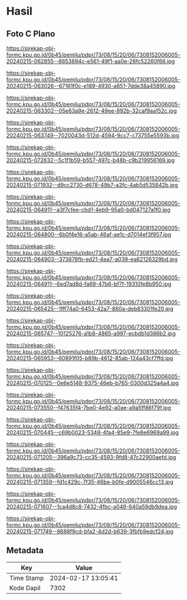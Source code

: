 # Hasil

## Foto C Plano

https://sirekap-obj-formc.kpu.go.id/0b45/pemilu/pdpr/73/08/15/20/06/7308152006005-20240215-062855--8853894c-e561-49f1-aa0e-26fc52260f66.jpg

https://sirekap-obj-formc.kpu.go.id/0b45/pemilu/pdpr/73/08/15/20/06/7308152006005-20240215-063026--67161f0c-e189-4930-a651-7dde38a45890.jpg

https://sirekap-obj-formc.kpu.go.id/0b45/pemilu/pdpr/73/08/15/20/06/7308152006005-20240215-063302--05e63a9e-2612-49ee-892b-32caf9aa152c.jpg

https://sirekap-obj-formc.kpu.go.id/0b45/pemilu/pdpr/73/08/15/20/06/7308152006005-20240215-063749--7020043d-512d-4594-9cc7-c73755e5593b.jpg

https://sirekap-obj-formc.kpu.go.id/0b45/pemilu/pdpr/73/08/15/20/06/7308152006005-20240215-072632--5c1f1b59-b557-497c-b48b-c9b219956169.jpg

https://sirekap-obj-formc.kpu.go.id/0b45/pemilu/pdpr/73/08/15/20/06/7308152006005-20240215-071932--d9cc2730-d678-49b7-a2fc-4ab5d535842b.jpg

https://sirekap-obj-formc.kpu.go.id/0b45/pemilu/pdpr/73/08/15/20/06/7308152006005-20240215-064911--a3f7cfee-cbd1-4eb9-95a0-bd047127a1f0.jpg

https://sirekap-obj-formc.kpu.go.id/0b45/pemilu/pdpr/73/08/15/20/06/7308152006005-20240215-064800--6b0f4e16-a5ab-46af-ae1c-d7014ef3f957.jpg

https://sirekap-obj-formc.kpu.go.id/0b45/pemilu/pdpr/73/08/15/20/06/7308152006005-20240215-064903--373878fb-ed21-4ea7-a039-ea62126329bd.jpg

https://sirekap-obj-formc.kpu.go.id/0b45/pemilu/pdpr/73/08/15/20/06/7308152006005-20240215-064911--6ed7ad8d-fa69-47b6-bf7f-19310fe8b950.jpg

https://sirekap-obj-formc.kpu.go.id/0b45/pemilu/pdpr/73/08/15/20/06/7308152006005-20240215-065425--1fff74a0-6453-42a7-860a-deb83301fe20.jpg

https://sirekap-obj-formc.kpu.go.id/0b45/pemilu/pdpr/73/08/15/20/06/7308152006005-20240215-065747--10125276-a1b8-4865-a997-ecbdb1d386b2.jpg

https://sirekap-obj-formc.kpu.go.id/0b45/pemilu/pdpr/73/08/15/20/06/7308152006005-20240215-065953--60891f05-b89b-4612-85ab-124a43cf7ffd.jpg

https://sirekap-obj-formc.kpu.go.id/0b45/pemilu/pdpr/73/08/15/20/06/7308152006005-20240215-070125--0e6e5148-9375-46eb-b765-0300d325a4a4.jpg

https://sirekap-obj-formc.kpu.go.id/0b45/pemilu/pdpr/73/08/15/20/06/7308152006005-20240215-073550--f47635f4-7be0-4e92-a0ae-a9a5ff86f79f.jpg

https://sirekap-obj-formc.kpu.go.id/0b45/pemilu/pdpr/73/08/15/20/06/7308152006005-20240215-070445--c69b0023-5348-4fa4-85e9-7fe8e6969a99.jpg

https://sirekap-obj-formc.kpu.go.id/0b45/pemilu/pdpr/73/08/15/20/06/7308152006005-20240215-071205--396a9c73-cc35-4593-9fd8-47c22900aefd.jpg

https://sirekap-obj-formc.kpu.go.id/0b45/pemilu/pdpr/73/08/15/20/06/7308152006005-20240215-071359--fd1c429c-7f35-46be-b0fe-d9005546cc13.jpg

https://sirekap-obj-formc.kpu.go.id/0b45/pemilu/pdpr/73/08/15/20/06/7308152006005-20240215-071607--1ca4d8c8-7432-4fbc-a046-640a59db9dea.jpg

https://sirekap-obj-formc.kpu.go.id/0b45/pemilu/pdpr/73/08/15/20/06/7308152006005-20240215-071749--8688f9cd-bfa2-4d2d-b639-3fbfb9edcf24.jpg


## Metadata

| Key        | Value               |
| ---------- | ------------------- |
| Time Stamp | 2024-02-17 13:05:41 |
| Kode Dapil | 7302                |



